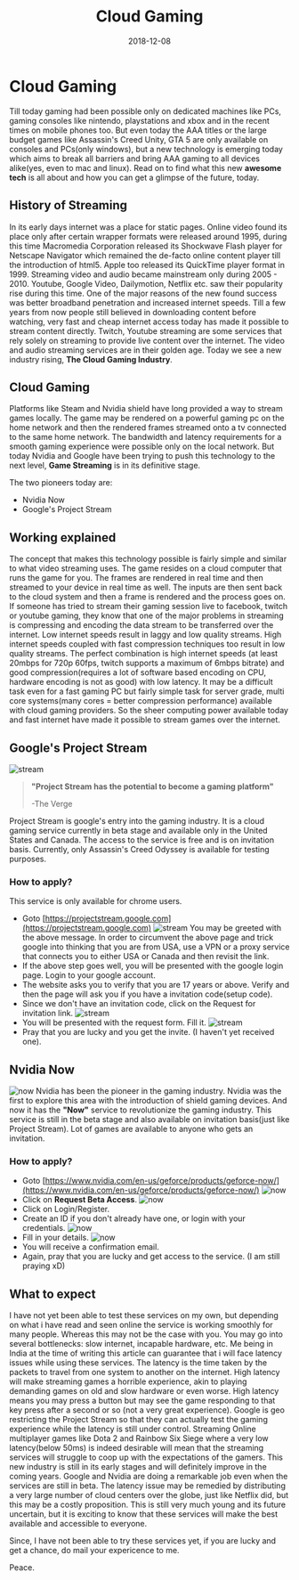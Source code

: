 ﻿---
layout: post
title: "Cloud Gaming"
author_github: 17aakashsingh1999
date: 2018-12-08
image: '/assets/img/'
description: 'Revolutionizing how we play games'
tags:
- Gaming
- Cloud
- Google Project Stream
- Nvidia Now
categories:
- Compsoc
github_username: '17aakashsingh1999'
use_math: true
comments: false
---
# Cloud Gaming
Till today gaming had been possible only on dedicated machines like PCs, gaming consoles like nintendo, playstations and xbox and in the recent times on mobile phones too. But even today the AAA titles or the large budget games like Assassin's Creed Unity, GTA 5 are only available on consoles and PCs(only windows), but a new technology is emerging today which aims to break all barriers and bring AAA gaming to all devices alike(yes, even to mac and linux). Read on to find what this new **awesome tech** is all about and how you can get a glimpse of the future, today.

## History of Streaming
In its early days internet was a place for static pages. Online video found its place only after certain wrapper formats were released around 1995, during this time Macromedia Corporation released its Shockwave Flash player for Netscape Navigator which remained the de-facto online content player till the introduction of html5. Apple too released its QuickTime player format in 1999. Streaming video and audio became mainstream only during 2005 - 2010. Youtube, Google Video, Dailymotion, Netflix etc. saw their popularity rise during this time. One of the major reasons of the new found success was better broadband penetration and increased internet speeds. Till a few years from now people still believed in downloading content before watching, very fast and cheap internet access today has made it possible to stream content directly. Twitch, Youtube streaming are some services that rely solely on streaming to provide live content over the internet.
The video and audio streaming services are in their golden age. Today we see a new industry rising, **The Cloud Gaming Industry**.

## Cloud Gaming
Platforms like Steam and Nvidia shield have long provided a way to stream games locally. The game may be rendered on a powerful gaming pc on the home network and then the rendered frames streamed onto a tv connected to the same home network. The bandwidth and latency requirements for a smooth gaming experience were possible only on the local network. But today Nvidia and Google have been trying to push this technology to the next level, **Game Streaming** is in its definitive stage.

The two pioneers today are:
- Nvidia Now
- Google's Project Stream

## Working explained
The concept that makes this technology possible is fairly simple and similar to what video streaming uses. The game resides on a cloud computer that runs the game for you. The frames are rendered in real time and then streamed to your device in real time as well. The inputs are then sent back to the cloud system and then a frame is rendered and the process goes on. If someone has tried to stream their gaming session live to facebook, twitch or youtube gaming, they know that one of the major problems in streaming is compressing and encoding the data stream to be transferred over the internet. Low internet speeds result in laggy and low quality streams. High internet speeds coupled with fast compression techniques too result in low quality streams. The perfect combination is high internet speeds (at least 20mbps for 720p 60fps, twitch supports a maximum of 6mbps bitrate) and good compression(requires a lot of software based encoding on CPU, hardware encoding is not as good) with low latency. 
It may be a difficult task even for a fast gaming PC but fairly simple task for server grade, multi core systems(many cores = better compression performance) available with cloud gaming providers. So the sheer computing power available today and fast internet have made it possible to stream games over the internet.

## Google's Project Stream
![stream](/blog/assets/img/cloud-gaming/stream.jpg)
> **"Project Stream has the potential to become a gaming platform"**
> 
> -The Verge

Project Stream is google's entry into the gaming industry. It is a cloud gaming service currently in beta stage and available only in the United States and Canada. The access to the service is free and is on invitation basis. Currently, only Assassin's Creed Odyssey is available for testing purposes. 

### How to apply?
This service is only available for chrome users. 
- Goto [https://projectstream.google.com](https://projectstream.google.com)
![stream](/blog/assets/img/cloud-gaming/g1.png)
You may be greeted with the above message. In order to circumvent the above page and trick google into thinking that you are from USA, use a VPN or a proxy service that connects you to either USA or Canada and then revisit the link.
- If the above step goes well, you will be presented with the google login page. Login to your google account.
- The website asks you to verify that you are 17 years or above. Verify and then the page will ask you if you have a invitation code(setup code).
- Since we don't have an invitation code, click on the Request for invitation link.
![stream](/blog/assets/img/cloud-gaming/g2.png) 
- You will be presented with the request form. Fill it.
![stream](/blog/assets/img/cloud-gaming/g3.png)
- Pray that you are lucky and you get the invite. (I haven't yet received one).

## Nvidia Now
![now](/blog/assets/img/cloud-gaming/now.jpg)
Nvidia has been the pioneer in the gaming industry. Nvidia was the first to explore this area with the introduction of shield gaming devices. And now it has the **"Now"** service to revolutionize the gaming industry. This service is still in the beta stage and also available on invitation basis(just like Project Stream). Lot of games are available to anyone who gets an invitation.

### How to apply?
- Goto [https://www.nvidia.com/en-us/geforce/products/geforce-now/](https://www.nvidia.com/en-us/geforce/products/geforce-now/)
![now](/blog/assets/img/cloud-gaming/n1.png)
- Click on **Request Beta Access**.
![now](/blog/assets/img/cloud-gaming/n2.png)
- Click on Login/Register.
- Create an ID if you don't already have one, or login with your credentials.
![now](/blog/assets/img/cloud-gaming/n3.png)
- Fill in your details.
![now](/blog/assets/img/cloud-gaming/n4.png)
- You will receive a confirmation email.
- Again, pray that you are lucky and get access to the service. (I am still praying xD)

## What to expect
I have not yet been able to test these services on my own, but depending on what i have read and seen online the service is working smoothly for many people. Whereas this may not be the case with you. You may go into several bottlenecks: slow internet, incapable hardware, etc. Me being in India at the time of writing this article can guarantee that i will face latency issues while using these services. The latency is the time taken by the packets to travel from one system to another on the internet. High latency will make streaming games a horrible experience, akin to playing demanding games on old and slow hardware or even worse. High latency means you may press a button but may see the game responding to that key press after a second or so (not a very great experience). Google is geo restricting the Project Stream so that they can actually test the gaming experience while the latency is still under control. Streaming Online multiplayer games like Dota 2 and Rainbow Six Siege where a very low latency(below 50ms) is indeed desirable will mean that the streaming services will struggle to coop up with the expectations of the gamers. 
This new industry is still in its early stages and will definitely improve in the coming years. Google and Nvidia are doing a remarkable job even when the services are still in beta. The latency issue may be remedied by distributing a very large number of cloud centers over the globe, just like Netflix did, but this may be a costly proposition. This is still very much young and its future uncertain, but it is exciting to know that these services will make the best available and accessible to everyone.

Since, I have not been able to try these services yet, if you are lucky and get a chance, do mail your expericence to me.

Peace. 

